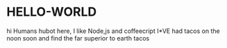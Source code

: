 # HELLO-WORLD

hi Humans
hubot here, I like Node,js and coffeecript
I*VE had tacos on the noon soon and find the far superior to earth tacos
